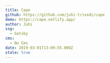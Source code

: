 ```yaml
---
title: Cape
github: https://github.com/juhi-trivedi/cape
demo: https://cape.netlify.app/
author: Juhi
ssg:
  - Gatsby
cms:
  - No Cms
date: 2019-03-01T13:09:55.000Z
stale: true
---
```

